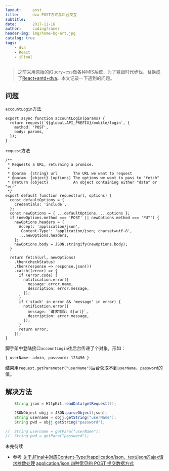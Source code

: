 ```yaml
---
layout:     post
title:      dva POST方式与后台交互
subtitle:   
date:       2017-11-16
author:     codingframer
header-img: img/home-bg-art.jpg
catalog: true
tags:
    - dva
    - React
    - jFinal
---
```


> 之前采用原始的jQuery+css做各种MIS系统，为了紧跟时代步伐，替换成了[React+antd+dva](http://scaffold.ant.design/#/scaffolds/ant-design-pro)。本文记录一下遇到的问题。

## 问题

`accountLogin`方法

```
export async function accountLogin(params) {
  return request(`${global.API_PREFIX}/mobile/login`, {
    method: 'POST',
    body: params,
  });
}
```


`request`方法

```
/**
 * Requests a URL, returning a promise.
 *
 * @param  {string} url       The URL we want to request
 * @param  {object} [options] The options we want to pass to "fetch"
 * @return {object}           An object containing either "data" or "err"
 */
export default function request(url, options) {
  const defaultOptions = {
    credentials: 'include',
  };
  const newOptions = { ...defaultOptions, ...options };
  if (newOptions.method === 'POST' || newOptions.method === 'PUT') {
    newOptions.headers = {
      Accept: 'application/json',
      'Content-Type': 'application/json; charset=utf-8',
      ...newOptions.headers,
    };
    newOptions.body = JSON.stringify(newOptions.body);
  }

  return fetch(url, newOptions)
    .then(checkStatus)
    .then(response => response.json())
    .catch((error) => {
      if (error.code) {
        notification.error({
          message: error.name,
          description: error.message,
        });
      }
      if ('stack' in error && 'message' in error) {
        notification.error({
          message: `请求错误: ${url}`,
          description: error.message,
        });
      }
      return error;
    });
}
```

脚手架中登陆接口`accountLogin`往后台传递了个对象，形如：

```{ userName: admin, password: 123456 }```

结果用`request.getParameter("userName")`后台获取不到`userName`、`password`的值。

## 解决方法



```java
	String json = HttpKit.readData(getRequest());

	JSONObject objj = JSON.parseObject(json);
	String username = objj.getString("userName");
	String pwd = objj.getString("password");

//	String username = getPara("userName");
//	String pwd = getPara("password");
```

未完待续

- 参考 [关于JFinal中对应Content-Type为application/json，text/json的ajax请求参数处理](http://www.jfinal.com/share/231)
[application/json 四种常见的 POST 提交数据方式](http://blog.csdn.net/tycoon1988/article/details/40080691)